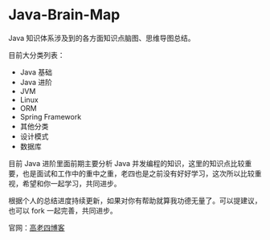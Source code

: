 # Java-Brain-Map
Java 知识体系涉及到的各方面知识点脑图、思维导图总结。

目前大分类列表：

- Java 基础
- Java 进阶
- JVM
- Linux
- ORM
- Spring Framework
- 其他分类
- 设计模式
- 数据库

目前 Java 进阶里面前期主要分析 Java 并发编程的知识，这里的知识点比较重要，也是面试和工作中的重中之重，老四也是之前没有好好学习，这次所以比较重视，希望和你一起学习，共同进步。

根据个人的总结进度持续更新，如果对你有帮助就算我功德无量了。可以提建议，也可以 fork 一起完善，共同进步。

官网：<a href="http://www.glorze.com/" target="_blank">高老四博客</a>
